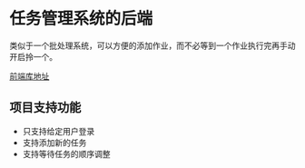# 任务管理系统的后端
类似于一个批处理系统，可以方便的添加作业，而不必等到一个作业执行完再手动开启拎一个。

[前端库地址](https://github.com/xiaoye-hhh/job_management_frontend)


## 项目支持功能
- 只支持给定用户登录
- 支持添加新的任务
- 支持等待任务的顺序调整
